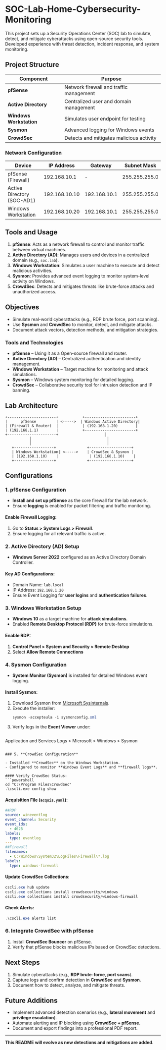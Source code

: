 # SOC-Lab-Home-Cybersecurity-Monitoring
This project sets up a Security Operations Center (SOC) lab to simulate, detect, and mitigate cyberattacks using open-source security tools. Developed experience with threat detection, incident response, and system monitoring.

## Project Structure

| Component             | Purpose                                 |
|-----------------------|-----------------------------------------|
| **pfSense**           | Network firewall and traffic management |
| **Active Directory**  | Centralized user and domain management  |
| **Windows Workstation**| Simulates user endpoint for testing    |
| **Sysmon**            | Advanced logging for Windows events     |
| **CrowdSec**          | Detects and mitigates malicious activity|

### Network Configuration

| Device                 | IP Address       | Gateway        | Subnet Mask     |
|------------------------|------------------|----------------|-----------------|
| pfSense (Firewall)     | 192.168.10.1     | -              | 255.255.255.0   |
| Active Directory (SOC-AD1) | 192.168.10.10    | 192.168.10.1  | 255.255.255.0   |
| Windows Workstation    | 192.168.10.20    | 192.168.10.1   | 255.255.255.0   |

## Tools and Usage

1. **pfSense**: Acts as a network firewall to control and monitor traffic between virtual machines.
2. **Active Directory (AD)**: Manages users and devices in a centralized domain (e.g., `soc.lab`).
3. **Windows Workstation**: Simulates a user machine to execute and detect malicious activities.
4. **Sysmon**: Provides advanced event logging to monitor system-level activity on Windows.
5. **CrowdSec**: Detects and mitigates threats like brute-force attacks and unauthorized access.

## Objectives
- Simulate real-world cyberattacks (e.g., RDP brute force, port scanning).
- Use **Sysmon** and **CrowdSec** to monitor, detect, and mitigate attacks.
- Document attack vectors, detection methods, and mitigation strategies.


### Tools and Technologies
- **pfSense** – Using it as a Open-source firewall and router.
- **Active Directory (AD)** – Centralized authentication and identity management.
- **Windows Workstation** – Target machine for monitoring and attack simulations.
- **Sysmon** – Windows system monitoring for detailed logging.
- **CrowdSec** – Collaborative security tool for intrusion detection and IP banning.






## Lab Architecture
```
+----------------------+           +-----------------------+
|      pfSense         | <----->  | Windows Active Directory|
| (Firewall & Router)  |           | (192.168.1.20)        |
| (192.168.1.1)        |           +-----------------------+
+----------------------+                     │
           │                                  │
           │                                  │
   +------------------+              +-------------------+
   | Windows Workstation| <----->    | CrowdSec & Sysmon |
   | (192.168.1.10)    |              | (192.168.1.10)    |
   +------------------+              +-------------------+
```

## Configurations

### 1. **pfSense Configuration**
- **Install and set up pfSense** as the core firewall for the lab network.
- Ensure **logging** is enabled for packet filtering and traffic monitoring.

#### Enable Firewall Logging:
1. Go to **Status > System Logs > Firewall**.
2. Ensure logging for all relevant traffic is active.

### 2. **Active Directory (AD) Setup**
- **Windows Server 2022** configured as an Active Directory Domain Controller.

#### Key AD Configurations:
- Domain Name: `lab.local`
- IP Address: `192.168.1.20`
- Ensure Event Logging for **user logins** and **authentication failures**.

### 3. **Windows Workstation Setup**
- **Windows 10** as a target machine for **attack simulations**.
- Enabled **Remote Desktop Protocol (RDP)** for brute-force simulations.

#### Enable RDP:
1. **Control Panel > System and Security > Remote Desktop**
2. Select **Allow Remote Connections**

### 4. **Sysmon Configuration**

- **System Monitor (Sysmon)** is installed for detailed Windows event logging.

#### Install Sysmon:
1. Download Sysmon from [Microsoft Sysinternals](https://docs.microsoft.com/en-us/sysinternals/downloads/sysmon).
2. Execute the installer:
   ```powershell
   sysmon -accepteula -i sysmonconfig.xml
   ```
3. Verify logs in the **Event Viewer** under:
   ```
Application and Services Logs > Microsoft > Windows > Sysmon
   ```

### 5. **CrowdSec Configuration**

- Installed **CrowdSec** on the Windows Workstation.
- Configured to monitor **Windows Event Logs** and **firewall logs**.

#### Verify CrowdSec Status:
```powershell
cd "C:\Program Files\CrowdSec"
.\cscli.exe config show
```

#### Acquisition File (`acquis.yaml`):
```yaml
##RDP
source: wineventlog
event_channel: Security
event_ids:
  - 4625
labels:
  type: eventlog
---
##Firewall
filenames:
  - C:\Windows\System32\LogFiles\Firewall\*.log
labels:
  type: windows-firewall
```

#### Update CrowdSec Collections:
```powershell
cscli.exe hub update
cscli.exe collections install crowdsecurity/windows
cscli.exe collections install crowdsecurity/windows-firewall
```

#### Check Alerts:
```powershell
.\cscli.exe alerts list
```

### 6. **Integrate CrowdSec with pfSense**

1. Install **CrowdSec Bouncer** on pfSense.
2. Verify that pfSense blocks malicious IPs based on CrowdSec detections.

## Next Steps
1. Simulate cyberattacks (e.g., **RDP brute-force**, **port scans**).
2. Capture logs and confirm detection in **CrowdSec** and **Sysmon**.
3. Document how to detect, analyze, and mitigate threats.

## Future Additions
- Implement advanced detection scenarios (e.g., **lateral movement** and **privilege escalation**).
- Automate alerting and IP blocking using **CrowdSec + pfSense**.
- Document and export findings into a professional PDF report.

---

**This README will evolve as new detections and mitigations are added.**



